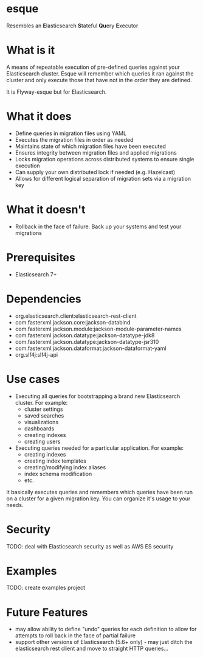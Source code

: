 # esque
Resembles an **E**lasticsearch **S**tateful **Qu**ery **E**xecutor

# What is it
A means of repeatable execution of pre-defined queries against your Elasticsearch cluster. Esque will remember which queries it ran against the cluster and only execute those that have not in the order they are defined.

It is Flyway-esque but for Elasticsearch.

# What it does
* Define queries in migration files using YAML
* Executes the migration files in order as needed
* Maintains state of which migration files have been executed
* Ensures integrity between migration files and applied migrations
* Locks migration operations across distributed systems to ensure single execution
* Can supply your own distributed lock if needed (e.g. Hazelcast)
* Allows for different logical separation of migration sets via a migration key

# What it doesn't
* Rollback in the face of failure. Back up your systems and test your migrations

# Prerequisites
* Elasticsearch 7+

# Dependencies
* org.elasticsearch.client:elasticsearch-rest-client
* com.fasterxml.jackson.core:jackson-databind
* com.fasterxml.jackson.module:jackson-module-parameter-names
* com.fasterxml.jackson.datatype:jackson-datatype-jdk8
* com.fasterxml.jackson.datatype:jackson-datatype-jsr310
* com.fasterxml.jackson.dataformat:jackson-dataformat-yaml
* org.slf4j:slf4j-api

# Use cases
* Executing all queries for bootstrapping a brand new Elasticsearch cluster. For example:
    - cluster settings
    - saved searches
    - visualizations
    - dashboards
    - creating indexes
    - creating users
* Executing queries needed for a particular application. For example:
    - creating indexes
    - creating index templates
    - creating/modifying index aliases
    - index schema modification
    - etc.
    
It basically executes queries and remembers which queries have been run on a cluster for a given migration key. You can organize it's usage to your needs.

# Security
TODO: deal with Elasticsearch security as well as AWS ES security

# Examples
TODO: create examples project

# Future Features
* may allow ability to define "undo" queries for each definition to allow for attempts to roll back in the face of partial failure
* support other versions of Elasticsearch (5.6+ only) - may just ditch the elasticsearch rest client and move to straight HTTP queries...